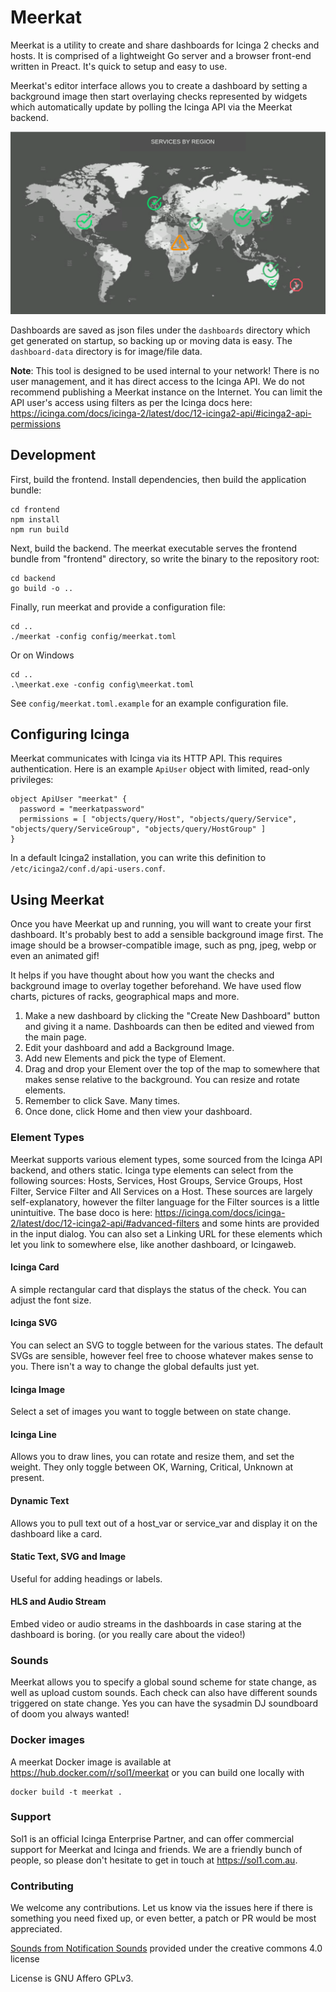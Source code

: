 # Meerkat

Meerkat is a utility to create and share dashboards for Icinga 2 checks and hosts. It is comprised of a lightweight Go server and a browser front-end written in Preact. It's quick to setup and easy to use.

Meerkat's editor interface allows you to create a dashboard by setting a background image then start overlaying checks represented by widgets which automatically update by polling the Icinga API via the Meerkat backend.

![Meerkat World Map](docs/meerkat_world_map.png)

Dashboards are saved as json files under the `dashboards` directory which get generated on startup, so backing up or moving data is easy. The `dashboard-data` directory is for image/file data.

**Note**: This tool is designed to be used internal to your network! There is no user management, and it has direct access to the Icinga API. We do not recommend publishing a Meerkat instance on the Internet. You can limit the API user's access using filters as per the Icinga docs here: https://icinga.com/docs/icinga-2/latest/doc/12-icinga2-api/#icinga2-api-permissions

## Development

First, build the frontend. Install dependencies, then build the application bundle:

	cd frontend
	npm install
	npm run build

Next, build the backend.
The meerkat executable serves the frontend bundle from "frontend" directory,
so write the binary to the repository root:

	cd backend
	go build -o ..

Finally, run meerkat and provide a configuration file:

	cd ..
	./meerkat -config config/meerkat.toml

Or on Windows

	cd ..
	.\meerkat.exe -config config\meerkat.toml

See `config/meerkat.toml.example` for an example configuration file.

## Configuring Icinga

Meerkat communicates with Icinga via its HTTP API. This requires authentication. Here is an example `ApiUser` object with limited, read-only privileges:

```
object ApiUser "meerkat" {
  password = "meerkatpassword"
  permissions = [ "objects/query/Host", "objects/query/Service", "objects/query/ServiceGroup", "objects/query/HostGroup" ]
}
```

In a default Icinga2 installation, you can write this definition to `/etc/icinga2/conf.d/api-users.conf`.

## Using Meerkat

Once you have Meerkat up and running, you will want to create your first dashboard. It's probably best to add a sensible background image first. The image should be  a browser-compatible image, such as png, jpeg, webp or even an animated gif!

It helps if you have thought about how you want the checks and background image to overlay together beforehand. We have used flow charts, pictures of racks, geographical maps and more.

1) Make a new dashboard by clicking the "Create New Dashboard" button and giving it a name. Dashboards can then be edited and viewed from the main page.
2) Edit your dashboard and add a Background Image.
3) Add new Elements and pick the type of Element.
4) Drag and drop your Element over the top of the map to somewhere that makes sense relative to the background. You can resize and rotate elements.
5) Remember to click Save. Many times.
6) Once done, click Home and then view your dashboard.

### Element Types

Meerkat supports various element types, some sourced from the Icinga API backend, and others static.
Icinga type elements can select from the following sources: Hosts, Services, Host Groups, Service Groups, Host Filter, Service Filter and All Services on a Host.
These sources are largely self-explanatory, however the filter language for the Filter sources is a little unintuitive. The base doco is here: https://icinga.com/docs/icinga-2/latest/doc/12-icinga2-api/#advanced-filters and some hints are provided in the input dialog. You can also set a Linking URL for these elements which let you link to somewhere else, like another dashboard, or Icingaweb.

#### Icinga Card
A simple rectangular card that displays the status of the check. You can adjust the font size.

#### Icinga SVG
You can select an SVG to toggle between for the various states. The default SVGs are sensible, however feel free to choose whatever makes sense to you. There isn't a way to change the global defaults just yet.

#### Icinga Image
Select a set of images you want to toggle between on state change.

#### Icinga Line
Allows you to draw lines, you can rotate and resize them, and set the weight. They only toggle between OK, Warning, Critical, Unknown at present.

#### Dynamic Text
Allows you to pull text out of a host_var or service_var and display it on the dashboard like a card.

#### Static Text, SVG and Image
Useful for adding headings or labels.

#### HLS and Audio Stream
Embed video or audio streams in the dashboards in case staring at the dashboard is boring. (or you really care about the video!)

### Sounds
Meerkat allows you to specify a global sound scheme for state change, as well as upload custom sounds. Each check can also have different sounds triggered on state change. Yes you can have the sysadmin DJ soundboard of doom you always wanted!

### Docker images

A meerkat Docker image is available at https://hub.docker.com/r/sol1/meerkat or you can build one locally with

```
docker build -t meerkat .
```

### Support
Sol1 is an official Icinga Enterprise Partner, and can offer commercial support for Meerkat and Icinga and friends. We are a friendly bunch of people, so please don't hesitate to get in touch at https://sol1.com.au.

### Contributing
We welcome any contributions. Let us know via the issues here if there is something you need fixed up, or even better, a patch or PR would be most appreciated.

[Sounds from Notification Sounds](https://www.notificationsounds.com) provided under the creative commons 4.0 license

License is GNU Affero GPLv3.
